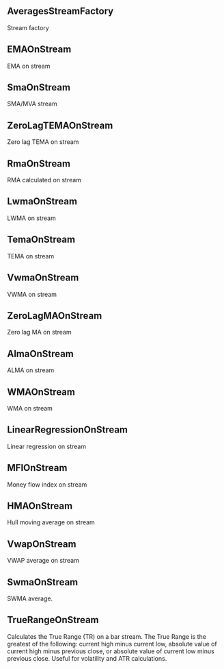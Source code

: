 ## AveragesStreamFactory

Stream factory

## EMAOnStream

EMA on stream

## SmaOnStream

SMA/MVA stream

## ZeroLagTEMAOnStream

Zero lag TEMA on stream

## RmaOnStream

RMA calculated on stream

## LwmaOnStream

LWMA on stream

## TemaOnStream

TEMA on stream

## VwmaOnStream

VWMA on stream

## ZeroLagMAOnStream

Zero lag MA on stream

## AlmaOnStream

ALMA on stream

## WMAOnStream

WMA on stream

## LinearRegressionOnStream

Linear regression on stream

## MFIOnStream

Money flow index on stream

## HMAOnStream

Hull moving average on stream

## VwapOnStream

VWAP average on stream

## SwmaOnStream

SWMA average.

## TrueRangeOnStream

Calculates the True Range (TR) on a bar stream. The True Range is the greatest of the following: current high minus current low, absolute value of current high minus previous close, or absolute value of current low minus previous close. Useful for volatility and ATR calculations.
